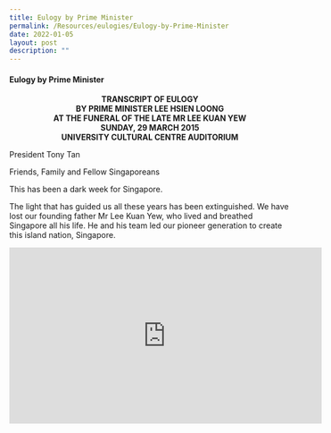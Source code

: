 ```yaml
---
title: Eulogy by Prime Minister
permalink: /Resources/eulogies/Eulogy-by-Prime-Minister
date: 2022-01-05
layout: post
description: ""
---
```

#### Eulogy by Prime Minister
<center><b>TRANSCRIPT OF EULOGY<br>
BY PRIME MINISTER LEE HSIEN LOONG<br>
AT THE FUNERAL OF THE LATE MR LEE KUAN YEW<br>
SUNDAY, 29 MARCH 2015<br>
UNIVERSITY CULTURAL CENTRE AUDITORIUM</b></center>

President Tony Tan

Friends, Family and Fellow Singaporeans

This has been a dark week for Singapore.

The light that has guided us all these years has been extinguished. We have lost our founding father Mr Lee Kuan Yew, who lived and breathed Singapore all his life. He and his team led our pioneer generation to create this island nation, Singapore.

<iframe width="560" height="315" src="https://www.youtube.com/embed/7cfq87OWlS0" title="YouTube video player" frameborder="0" allow="accelerometer; autoplay; clipboard-write; encrypted-media; gyroscope; picture-in-picture" allowfullscreen></iframe>